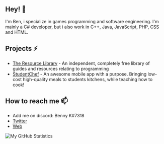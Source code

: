 ## Hey! 👋
I'm Ben, i specialize in games programming and software engineering. I'm mainly a C# developer, but i also work in C++, Java, JavaScript, PHP, CSS and HTML.

## Projects ⚡
- [The Resource Library](http://library.benkeoghcgd.co.uk) - An independent, completely free library of guides and resources relating to programming
- [StudentChef](http://studentchef.benkeoghcgd.co.uk) - An awesome mobile app with a purpose. Bringing low-cost high-quality meals to students kitchens, while teaching how to cook!

## How to reach me 📫
- Add me on discord: Benny K#7318
- [Twitter](https://www.twitter.com/bencgd)
- [Web](https://benkeoghcgd.co.uk)

![My GitHub Statistics](https://github-readme-stats.vercel.app/api?username=BenKeoghCGD&theme=dark&show_icons=true)
